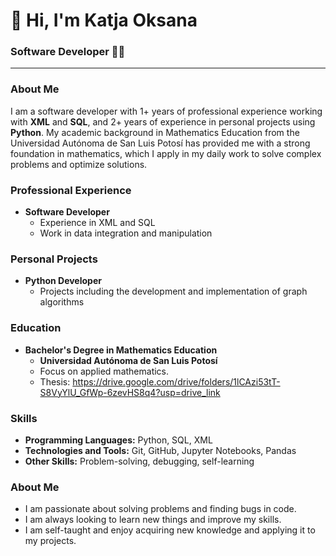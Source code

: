 # 👋 Hi, I'm Katja Oksana

### Software Developer :woman_technologist:

---

### About Me

I am a software developer with 1+ years of professional experience working with **XML** and **SQL**, and 2+ years of experience in personal projects using **Python**. My academic background in Mathematics Education from the Universidad Autónoma de San Luis Potosí has provided me with a strong foundation in mathematics, which I apply in my daily work to solve complex problems and optimize solutions.

### Professional Experience

- **Software Developer**
  - Experience in XML and SQL
  - Work in data integration and manipulation

### Personal Projects

- **Python Developer**
  - Projects including the development and implementation of graph algorithms

### Education

- **Bachelor's Degree in Mathematics Education**
  - **Universidad Autónoma de San Luis Potosí**
  - Focus on applied mathematics.
  - Thesis: https://drive.google.com/drive/folders/1lCAzi53tT-S8VyYlU_GfWp-6zevHS8q4?usp=drive_link

### Skills

- **Programming Languages:** Python, SQL, XML
- **Technologies and Tools:** Git, GitHub, Jupyter Notebooks, Pandas
- **Other Skills:** Problem-solving, debugging, self-learning

### About Me

- I am passionate about solving problems and finding bugs in code.
- I am always looking to learn new things and improve my skills.
- I am self-taught and enjoy acquiring new knowledge and applying it to my projects.
